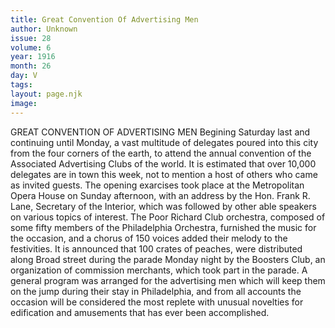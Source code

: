 ```yaml
---
title: Great Convention Of Advertising Men
author: Unknown
issue: 28
volume: 6
year: 1916
month: 26
day: V
tags:
layout: page.njk
image:
---
```

GREAT CONVENTION OF ADVERTISING MEN       Begining Saturday last and continuing until Monday, a vast multitude of delegates poured into this city from the four corners of the earth, to attend the annual convention of the Associated Advertising Clubs of the world. It is estimated that over 10,000 delegates are in town this week, not to mention a host of others who came as invited guests.       The opening exarcises took place at the Metropolitan Opera House on Sunday afternoon, with an address by the Hon. Frank R. Lane, Secretary of the Interior, which was followed by other able speakers on various topics of interest.       The Poor Richard Club orchestra, composed of some fifty members of the Philadelphia Orchestra, furnished the music for the occasion, and a chorus of 150 voices added their melody to the festivities.       It is announced that 100 crates of peaches, were distributed along Broad street during the parade Monday night by the Boosters Club, an organization of commission merchants, which took part in the parade.       A general program was arranged for the advertising men which will keep them on the jump during their stay in Philadelphia, and from all accounts the occasion will be considered the most replete with unusual novelties for edification and amusements that has ever been accomplished.    
